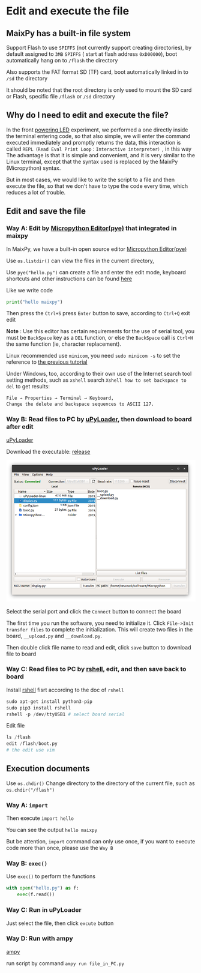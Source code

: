 Edit and execute the file
=====


## MaixPy has a built-in file system

Support Flash to use `SPIFFS` (not currently support creating directories), by default assigned to `3MB` `SPIFFS` ( start at flash address `0xD00000`), boot automatically hang on to `/flash` the directory

Also supports the FAT format SD (TF) card, boot automatically linked in to `/sd` the directory

It should be noted that the root directory is only used to mount the SD card or Flash, specific file `/flash` or `/sd` directory

## Why do I need to edit and execute the file?

In the front [powering LED](led_blink.md) experiment, we performed a one directly inside the terminal entering code, so that also simple, we will enter the command executed immediately and promptly returns the data, this interaction is called `REPL（Read Eval Print Loop：Interactive interpreter）`, in this way The advantage is that it is simple and convenient, and it is very similar to the Linux terminal, except that the syntax used is replaced by the MaixPy (Micropython) syntax.

But in most cases, we would like to write the script to a file and then execute the file, so that we don't have to type the code every time, which reduces a lot of trouble.


## Edit and save the file

### Way A: Edit by [Micropython Editor(pye)](https://github.com/robert-hh/Micropython-Editor) that integrated in maixpy

In MaixPy, we have a built-in open source editor [Micropython Editor(pye)](https://github.com/robert-hh/Micropython-Editor)

Use `os.listdir()` can view the files in the current directory,

Use `pye("hello.py")` can create a file and enter the edit mode, keyboard shortcuts and other instructions can be found [here](https://github.com/robert-hh/Micropython-Editor/blob/master/Pyboard%20Editor.pdf)

Like we write code

```python
print("hello maixpy")
```

Then press the `Ctrl+S` press `Enter` button to save, according to `Ctrl+Q` exit edit

**Note** : Use this editor has certain requirements for the use of serial tool, you must be `BackSpace` key as a `DEL` function, or else the `BackSpace` call is `Ctrl+H` the same function (ie, character replacement).

Linux recommended use `minicom`, you need `sudo minicom -s` to set the reference to [the previous tutorial](power_on.md)

Under Windows, too, according to their own use of the Internet search tool setting methods, such as `xshell` search `Xshell how to set backspace to del` to get results:

```
File → Properties → Terminal → Keyboard,
Change the delete and backspace sequences to ASCII 127.
```

### Way B: Read files to PC by [uPyLoader](https://github.com/BetaRavener/uPyLoader), then download to board after edit

[uPyLoader](https://github.com/BetaRavener/uPyLoader)

Download the executable: [release](https://github.com/BetaRavener/uPyLoader/releases)

![uPyLoader](../../assets/uPyLoader.png)

Select the serial port and click the `Connect` button to connect the board

The first time you run the software, you need to initialize it. Click `File->Init transfer files` to complete the initialization. This will create two files in the board, `__upload.py` and `__download.py`.

Then double click file name to read and edit, click `save` button to download file to board

### Way C: Read files to PC by [rshell](https://github.com/dhylands/rshell), edit, and then save back to board

Install [rshell](https://github.com/dhylands/rshell) fisrt according to the doc of `rshell`

```python
sudo apt-get install python3-pip
sudo pip3 install rshell
rshell -p /dev/ttyUSB1 # select board serial
```

Edit file

```python
ls /flash
edit /flash/boot.py
# the edit use vim
```


## Execution documents

Use `os.chdir()` Change directory to the directory of the current file, such as `os.chdir("/flash")`

### Way A: `import`

Then execute `import hello`

You can see the output `hello maixpy`

But be attention, `import` command can only use once, if you want to execute code more than once, please use the `Way B`

### Way B: `exec()`

Use `exec()` to perform the functions

```python
with open("hello.py") as f:
    exec(f.read())

```

### Way C: Run in uPyLoader

Just select the file, then click `excute` button

### Way D: Run with ampy

[ampy](https://github.com/pycampers/ampy) 

run script by command `ampy run file_in_PC.py`

